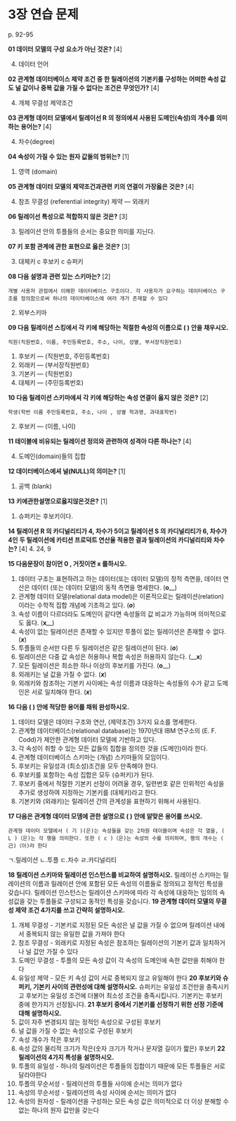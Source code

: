 # 3장 연습 문제

p. 92-95

**01 데이터 모델의 구성 요소가 아닌 것온?** [4]

4. 데이터 언어

**02 관계형 데이터베이스 제약 조건 중 한 릴레이션의 기본키를 구성하는 어떠한 속성 값도 널 값이나 중복 값을 가질 수 없다는 조건은 무엇인가?** [4]

4. 개체 무결성 제약조건

**03 관계형 데이터 모델에서 릴레이선 R 의 정의에셔 사용된 도메인(속성)의 개수를 의미하는 용어는?** [4]

4. 차수(degree)

**04 속성이 가질 수 있는 원자 값들의 범위는?** [1]

1. 영역 (domain)

**05 관계형 데이터 모델의 제약조건과관련 키의 연결이 가장옳은 것은?** [4]

4. 참조 무결성 (referential integrity) 제약 — 외래키

**06 릴레이선 특성으로 적합하지 않은 것은?** [3]

3. 릴레이션 안의 투플들의 순서는 중요한 의미를 지닌다.

**07 키 포함 관계에 관한 표현으로 옳은 것은?** [3]

3. 대체키 c 후보키 c 슈퍼키

**08 다음 설명과 관련 있는 스키마는?** [2]

`개별 사용자 관점에서 이해한 데이터베이스 구조이다. 각 사용자가 요구하는 데이터베이스 구조를 정의함으로써 하나의 데이터베이스에 여러 개가 존재할 수 있다`

2. 외부스키마

**09 다음 릴레이션 스킹에서 각 키에 해당하는 적절한 속성의 이름으로 ( ) 안을 채우시오.**

`직원(직원번호, 이름, 주민등록번호, 주소, 나이, 성별, 부서장직원번호)`

1. 후보키 — (직원번호, 주민등록번호)
2. 외래키 — (부서장직원번호)
3. 기본키 — (직원번호)
4. 대체키 — (주민등록번호)

**10 다음 릴레이션 스키마에셔 각 키에 해당하는 속성 연결이 옳지 않은 것은?** [2]

`학생(학번 이름 주민등록번호, 주소, 나이 , 성별 학과명, 과대표학번)`

2. 후보키 — (이름, 나이)

**11 테이블에 비유되는 릴레이션 정의와 관련하여 성격아 다른 하나는?** [4]

4. 도메인(domain)들의 집합

**12 데이터베이스에셔 널(NULL)의 의미는?** [1]

1. 공백 (blank)

**13 키에관한설명으로옳지않은것은?** [1]

1. 슈퍼키는 후보키이다.

**14 릴레이션 R 의 카디널리티가 4, 차수가 5이고 릴레이션 S 의 카디널리티가 6, 차수가 4인 두 릴레이션에 카티션 프로덕트 연산율 적용한 결과 릴레이션의 카디널리티와 차수는?** [4]
4. 24, 9

**15 다음문장이 참이먼 0 , 거짓이면 x 를하시오.**

1. 데이터 구조는 표현하려고 하는 데이터(또는 데이터 모델)의 정적 측면을, 데이터 연산은 데이터 (또는 데이터 모델)의 동적 측면을 명세한다. (__o____)
2. 관계형 데이터 모델(relational data model)은 이론적으로는 릴레이션(relation) 이라는 수학적 집합 개념에 기초하고 있다. (___o___)
3. 속성 이름이 다르더라도 도메인이 같다면 속성들의 값 비교가 가능하며 의미적으로도 옳다. (__x____)
4. 속성이 없는 릴레이션은 존재할 수 있지만 투플이 없는 릴레이션은 존재할 수 없다. (___x___)
5. 투플들의 순서만 다른 두 릴레이션은 같은 릴레이션이 된다. (___o___)
6. 릴레이션은 다중 값 속성은 허용하나 복합 속성은 허용하지 않는다. (____x__)
7. 모든 릴레이션은 최소한 하나 이상의 후보키를 가진다. (__o____)
8. 외래키는 널 값을 가질 수 없다. (___x___)
9. 외래키와 참조하는 기본키 사이에는 속성 이름과 대응하는 속성들의 수가 같고 도메인은 서로 일치해야 한다. (___x___)

**16 다음 ( ) 안에 적당한 용어를 채워 완성하시오.**

1. 데이터 모델은 데이터 구조와 연산, (제약조건) 3가지 요소를 명세한다.
2. 관계형 데이터베이스(relational database)는 1970년대 IBM 연구소의 (E. F. Codd)가 제안한 관계형 데이터 모델에 기반하고 있다.
3. 각 속성이 취할 수 있는 모든 값들의 집합을 정의한 것을 (도메인)이라 한다.
4. 관계형 데이터베이스 스키마는 (개념) 스키마들의 모임이다.
5. 후보키는 유일성과 (최소성)조건을 모두 만족해야 한다.
6. 후보키를 포함하는 속성 집합은 모두 (슈퍼키)가 된다.
7. 후보키 중에서 적절한 기본키 선정이 어려울 경우, 일련번호 같은 인위적인 속성을 추가로 생성하여 지정하는 기본키를 (대체키)라고 한다.
8. 기본키와 (외래키)는 릴레이션 간의 관계성을 표현하기 위해서 사용된다.

**17 다음은 관계형 데이터 모뎀에 관한 설명으로 ( ) 안에 알맞은 용어를 쓰시오.**

`관계형 데이터 모델에서 ( 기 )(은)는 속성들을 갖는 2차원 테이블이며 속성은 각 열을, ( L )（은)는 각 행을 의미한다. 또한 ( c )（은)는 속성의 수를 의미하며, 행의 개수는 ( 己)（이)라 한다`

ㄱ.릴레이션
ㄴ.투플
ㄷ.차수
ㄹ.카디널리티

**18 릴레이션 스키마와 릴레이션 인스턴스를 비교하여 설명하시오.**
릴레이션 스키마는 릴레이션의 이름과 릴레이션 안에 포함된 모든 속성의 이름들로 정의되고 정적인 특성을 갖습니다.
릴레이션 인스턴스는 릴레이션 스키마에 따라 각 속성에 대응하는 임의의 속성값을 갖는 투플들로 구성되고 동적인 특성을 갖습니다.
**19 관계형 데이터 모델의 무결성 제약 조건 4가지를 쓰고 간략히 설명하시오.**
1. 개체 무결성 - 기본키로 지정된 모든 속성은 널 값을 가질 수 없으며 릴레이션 내에서 중복되지 않는 유일한 값을 가져야 한다
2. 참조 무결성 - 외래키로 지정된 속성은 참조하는 릴레이션의 기본키 값과 일치하거나 널 값만 가질 수 있다
3. 도메인 무결성 - 투플의 모든 속성 값이 각 속성의 도메인에 속한 값만을 취해야 한다
4. 유일성 제약 - 모든 키 속성 값이 서로 중복되지 않고 유일해야 한다
**20 후보키와 슈퍼키, 기본키 사이의 관련성에 대해 설명하시오.**
슈퍼키는 유일성 조건만을 충족시키고 후보키는 유일성 조건에 더불어 최소성 조건을 충족시킵니다. 기본키는 후보키 중에 한가지가 선정됩니다.
**21 후보키 중에서 기본키를 선정하기 위한 선정 기준에 대해 설명하시오.**
1. 값이 자주 변경되지 않는 정적인 속성으로 구성된 후보키
2. 널 값을 가질 수 없는 속성으로 구성된 후보키
3. 속성 개수가 작은 후보키
4. 속성 값의 물리적 크기가 작은(숫자 크기가 작거나 문자열 길이가 짧은) 후보키
**22 릴레이션의 4가지 특성을 설명하시오.**
1. 투플의 유일성 - 하나의 릴레이션은 투플들의 집합이기 때문에 모든 투플들은 서로 달라야한다
2. 투플의 무순서성 - 릴레이션의 투플들 사이에 순서는 의미가 없다
3. 속성의 무순서성 - 릴레이션의 속성 사이에 순서는 의미가 없다
4. 속성의 원자성 - 릴레이션을 구성하는 모든 속성 값은 의미적으로 더 이상 분해할 수 없는 하나의 원자 값만을 갖는다
